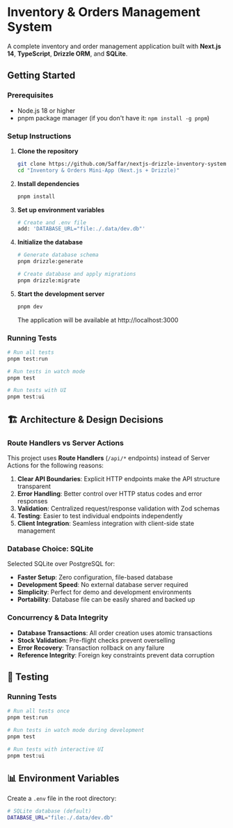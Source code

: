 # Inventory & Orders Management System

A complete inventory and order management application built with **Next.js 14**, **TypeScript**, **Drizzle ORM**, and **SQLite**.

## Getting Started

### Prerequisites
- Node.js 18 or higher
- pnpm package manager (if you don't have it: `npm install -g pnpm`)

### Setup Instructions

1. **Clone the repository**
   ```bash
   git clone https://github.com/5affar/nextjs-drizzle-inventory-system
   cd "Inventory & Orders Mini-App (Next.js + Drizzle)"
   ```

2. **Install dependencies**
   ```bash
   pnpm install
   ```

3. **Set up environment variables**
   ```bash
   # Create and .env file
   add: 'DATABASE_URL="file:./.data/dev.db"'
   ```

4. **Initialize the database**
   ```bash
   # Generate database schema
   pnpm drizzle:generate
   
   # Create database and apply migrations
   pnpm drizzle:migrate
   ```

5. **Start the development server**
   ```bash
   pnpm dev
   ```
   
   The application will be available at http://localhost:3000

### Running Tests
   ```bash
   # Run all tests
   pnpm test:run
   
   # Run tests in watch mode
   pnpm test
   
   # Run tests with UI
   pnpm test:ui
   ```

## 🏗️ Architecture & Design Decisions

### **Route Handlers vs Server Actions**
This project uses **Route Handlers** (`/api/*` endpoints) instead of Server Actions for the following reasons:

1. **Clear API Boundaries**: Explicit HTTP endpoints make the API structure transparent
2. **Error Handling**: Better control over HTTP status codes and error responses
3. **Validation**: Centralized request/response validation with Zod schemas
4. **Testing**: Easier to test individual endpoints independently
5. **Client Integration**: Seamless integration with client-side state management

### **Database Choice: SQLite**
Selected SQLite over PostgreSQL for:

- **Faster Setup**: Zero configuration, file-based database
- **Development Speed**: No external database server required
- **Simplicity**: Perfect for demo and development environments
- **Portability**: Database file can be easily shared and backed up

### **Concurrency & Data Integrity**
- **Database Transactions**: All order creation uses atomic transactions
- **Stock Validation**: Pre-flight checks prevent overselling
- **Error Recovery**: Transaction rollback on any failure
- **Reference Integrity**: Foreign key constraints prevent data corruption

## 🧪 Testing

### Running Tests
```bash
# Run all tests once
pnpm test:run

# Run tests in watch mode during development
pnpm test

# Run tests with interactive UI
pnpm test:ui
```

## 📊 Environment Variables

Create a `.env` file in the root directory:

```bash
# SQLite database (default)
DATABASE_URL="file:./.data/dev.db"
```

